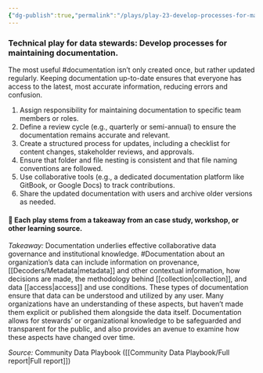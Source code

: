 ```yaml
---
{"dg-publish":true,"permalink":"/plays/play-23-develop-processes-for-maintaining-documentation/","tags":["documentation","rolesandpermissions"]}
---
```


### **Technical play for data stewards: Develop processes for maintaining documentation.** 
The most useful #documentation isn’t only created once, but rather updated regularly. Keeping documentation up-to-date ensures that everyone has access to the latest, most accurate information, reducing errors and confusion.
1. Assign responsibility for maintaining documentation to specific team members or roles.
2. Define a review cycle (e.g., quarterly or semi-annual) to ensure the documentation remains accurate and relevant.
3. Create a structured process for updates, including a checklist for content changes, stakeholder reviews, and approvals.
4. Ensure that folder and file nesting is consistent and that file naming conventions are followed.
5. Use collaborative tools (e.g., a dedicated documentation platform like GitBook, or Google Docs) to track contributions.
6. Share the updated documentation with users and archive older versions as needed.

#### 🌱 Each play stems from a takeaway from an case study, workshop, or other learning source.

*Takeaway:*  Documentation underlies effective collaborative data governance and institutional knowledge.
#Documentation about an organization’s data can include information on provenance, [[Decoders/Metadata\|metadata]] and other contextual information, how decisions are made, the methodology behind [[collection\|collection]], and data [[access\|access]] and use conditions. These types of documentation ensure that data can be understood and utilized by any user. Many organizations have an understanding of these aspects, but haven’t made them explicit or published them alongside the data itself. Documentation allows for stewards’ or organizational knowledge to be safeguarded and transparent for the public, and also provides an avenue to examine how these aspects have changed over time.

*Source:* Community Data Playbook ([[Community Data Playbook/Full report\|Full report]])